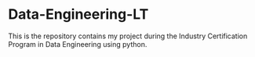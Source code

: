 # Data-Engineering-LT
This is the repository contains my project during the Industry Certification Program in Data Engineering using python.
